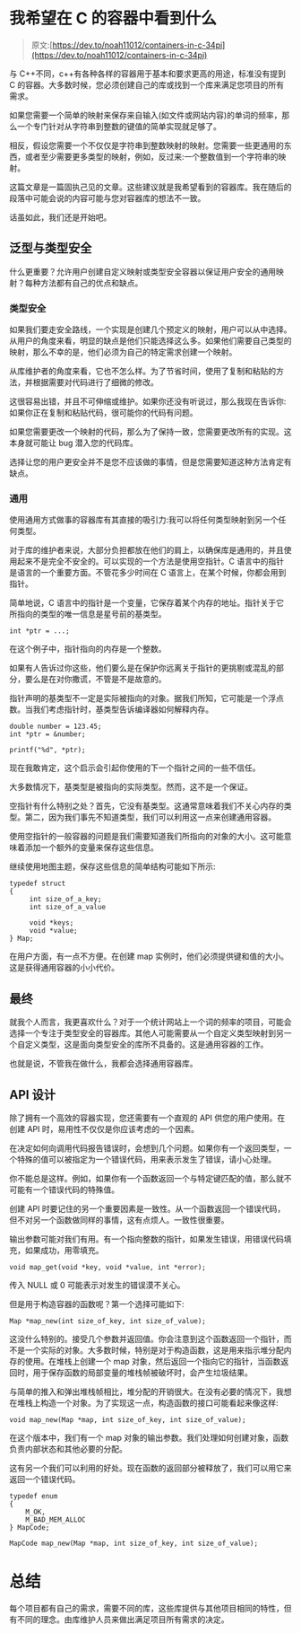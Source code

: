 # 我希望在 C 的容器中看到什么

> 原文:[https://dev.to/noah11012/containers-in-c-34pi](https://dev.to/noah11012/containers-in-c-34pi)

与 C++不同，c++有各种各样的容器用于基本和要求更高的用途，标准没有提到 C 的容器。大多数时候，您必须创建自己的库或找到一个库来满足您项目的所有需求。

如果您需要一个简单的映射来保存来自输入(如文件或网站内容)的单词的频率，那么一个专门针对从字符串到整数的键值的简单实现就足够了。

相反，假设您需要一个不仅仅是字符串到整数映射的映射。您需要一些更通用的东西，或者至少需要更多类型的映射，例如，反过来:一个整数值到一个字符串的映射。

这篇文章是一篇固执己见的文章。这些建议就是我希望看到的容器库。我在随后的段落中可能会说的内容可能与您对容器库的想法不一致。

话虽如此，我们还是开始吧。

## [](#generic-vs-type-safety)泛型与类型安全

什么更重要？允许用户创建自定义映射或类型安全容器以保证用户安全的通用映射？每种方法都有自己的优点和缺点。

### [](#type-safety)类型安全

如果我们要走安全路线，一个实现是创建几个预定义的映射，用户可以从中选择。从用户的角度来看，明显的缺点是他们只能选择这么多。如果他们需要自己类型的映射，那么不幸的是，他们必须为自己的特定需求创建一个映射。

从库维护者的角度来看，它也不怎么样。为了节省时间，使用了复制和粘贴的方法，并根据需要对代码进行了细微的修改。

这很容易出错，并且不可伸缩或维护。如果你还没有听说过，那么我现在告诉你:如果你正在复制和粘贴代码，很可能你的代码有问题。

如果您需要更改一个映射的代码，那么为了保持一致，您需要更改所有的实现。这本身就可能让 bug 潜入您的代码库。

选择让您的用户更安全并不是您不应该做的事情，但是您需要知道这种方法肯定有缺点。

### [](#generic)通用

使用通用方式做事的容器库有其直接的吸引力:我可以将任何类型映射到另一个任何类型。

对于库的维护者来说，大部分负担都放在他们的肩上，以确保库是通用的，并且使用起来不是完全不安全的。可以实现的一个方法是使用空指针。C 语言中的指针是语言的一个重要方面。不管花多少时间在 C 语言上，在某个时候，你都会用到指针。

简单地说，C 语言中的指针是一个变量，它保存着某个内存的地址。指针关于它所指向的类型的唯一信息是星号前的基类型。

```
int *ptr = ...; 
```

在这个例子中，指针指向的内存是一个整数。

如果有人告诉过你这些，他们要么是在保护你远离关于指针的更挑剔或混乱的部分，要么是在对你撒谎，不管是不是故意的。

指针声明的基类型不一定是实际被指向的对象。据我们所知，它可能是一个浮点数。当我们考虑指针时，基类型告诉编译器如何解释内存。

```
double number = 123.45;
int *ptr = &number;

printf("%d", *ptr); 
```

现在我敢肯定，这个启示会引起你使用的下一个指针之间的一些不信任。

大多数情况下，基类型是被指向的实际类型。然而，这不是一个保证。

空指针有什么特别之处？首先，它没有基类型。这通常意味着我们不关心内存的类型。第二，因为我们事先不知道类型，我们可以利用这一点来创建通用容器。

使用空指针的一般容器的问题是我们需要知道我们所指向的对象的大小。这可能意味着添加一个额外的变量来保存这些信息。

继续使用地图主题，保存这些信息的简单结构可能如下所示:

```
typedef struct
{
     int size_of_a_key;
     int size_of_a_value

     void *keys;
     void *value;
} Map; 
```

在用户方面，有一点不方便。在创建 map 实例时，他们必须提供键和值的大小。这是获得通用容器的小小代价。

## [](#final)最终

就我个人而言，我更喜欢什么？对于一个统计网站上一个词的频率的项目，可能会选择一个专注于类型安全的容器库。其他人可能需要从一个自定义类型映射到另一个自定义类型，这是面向类型安全的库所不具备的。这是通用容器的工作。

也就是说，不管我在做什么，我都会选择通用容器库。

## [](#api-design)API 设计

除了拥有一个高效的容器实现，您还需要有一个直观的 API 供您的用户使用。在创建 API 时，易用性不仅仅是你应该考虑的一个因素。

在决定如何向调用代码报告错误时，会想到几个问题。如果你有一个返回类型，一个特殊的值可以被指定为一个错误代码，用来表示发生了错误，请小心处理。

你不能总是这样。例如，如果你有一个函数返回一个与特定键匹配的值，那么就不可能有一个错误代码的特殊值。

创建 API 时要记住的另一个重要因素是一致性。从一个函数返回一个错误代码，但不对另一个函数做同样的事情，这有点烦人。一致性很重要。

输出参数可能对我们有用。有一个指向整数的指针，如果发生错误，用错误代码填充，如果成功，用零填充。

```
void map_get(void *key, void *value, int *error); 
```

传入 NULL 或 0 可能表示对发生的错误漠不关心。

但是用于构造容器的函数呢？第一个选择可能如下:

```
Map *map_new(int size_of_key, int size_of_value); 
```

这没什么特别的。接受几个参数并返回值。你会注意到这个函数返回一个指针，而不是一个实际的对象。大多数时候，特别是对于构造函数，这是用来指示堆分配内存的使用。在堆栈上创建一个 map 对象，然后返回一个指向它的指针，当函数返回时，用于保存函数的局部变量的堆栈帧被破坏时，会产生垃圾结果。

与简单的推入和弹出堆栈帧相比，堆分配的开销很大。在没有必要的情况下，我想在堆栈上构造一个对象。为了实现这一点，构造函数的接口可能看起来像这样:

```
void map_new(Map *map, int size_of_key, int size_of_value); 
```

在这个版本中，我们有一个 map 对象的输出参数。我们处理如何创建对象，函数负责内部状态和其他必要的分配。

这有另一个我们可以利用的好处。现在函数的返回部分被释放了，我们可以用它来返回一个错误代码。

```
typedef enum
{
    M_OK,
    M_BAD_MEM_ALLOC
} MapCode;

MapCode map_new(Map *map, int size_of_key, int size_of_value); 
```

# [](#summary)总结

每个项目都有自己的需求，需要不同的库，这些库提供与其他项目相同的特性，但有不同的理念。由库维护人员来做出满足项目所有需求的决定。